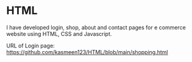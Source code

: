 # HTML
I have developed login, shop, about and contact pages for e commerce website using HTML, CSS and Javascript.

URL of Login page: https://github.com/kasmeen123/HTML/blob/main/shopping.html
